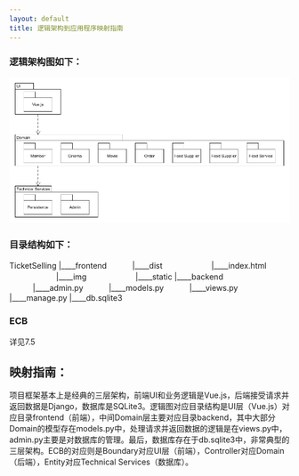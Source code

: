 ```yaml
---
layout: default
title: 逻辑架构到应用程序映射指南
---
```


### 逻辑架构图如下：
![logic structure](assets/logic_view.png)
### 目录结构如下：
TicketSelling
|____frontend
　　　|____dist
　　　　　　|____index.html
　　　　　　|____img
　　　　　　|____static
|____backend
　　　|____admin.py
　　　|____models.py
　　　|____views.py
|____manage.py
|____db.sqlite3
### ECB
详见7.5

## 映射指南：
项目框架基本上是经典的三层架构，前端UI和业务逻辑是Vue.js，后端接受请求并返回数据是Django，数据库是SQLite3。逻辑图对应目录结构是UI层（Vue.js）对应目录frontend（前端），中间Domain层主要对应目录backend，其中大部分Domain的模型存在models.py中，处理请求并返回数据的逻辑是在views.py中，admin.py主要是对数据库的管理。最后，数据库存在于db.sqlite3中，非常典型的三层架构。ECB的对应则是Boundary对应UI层（前端），Controller对应Domain（后端），Entity对应Technical Services（数据库）。